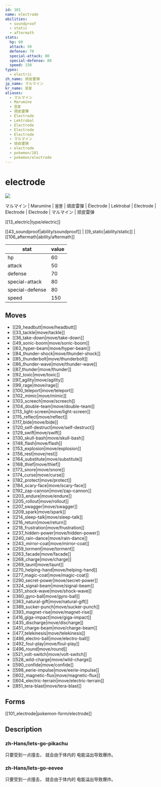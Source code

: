 ```yaml
---
id: 101
name: electrode
abilities:
  - soundproof
  - static
  - aftermath
stats:
  hp: 60
  attack: 50
  defense: 70
  special-attack: 80
  special-defense: 80
  speed: 150
types:
  - electric
zh_name: 顽皮雷弹
jp_name: マルマイン
kr_name: 붐볼
aliases:
  - マルマイン
  - Marumine
  - 붐볼
  - 頑皮雷彈
  - Électrode
  - Lektrobal
  - Electrode
  - Electrode
  - Electrode
  - マルマイン
  - 顽皮雷弹
  - electrode
  - pokemon/101
  - pokemon/electrode
---
```

# electrode

![](https://raw.githubusercontent.com/PokeAPI/sprites/master/sprites/pokemon/101.png)

マルマイン | Marumine | 붐볼 | 頑皮雷彈 | Électrode | Lektrobal | Electrode | Electrode | Electrode | マルマイン | 顽皮雷弹

[[13_electric|type/electric]]

[[43_soundproof|ability/soundproof]] | [[9_static|ability/static]] | [[106_aftermath|ability/aftermath]]

|stat|value|
|---|---|
|hp|60|
|attack|50|
|defense|70|
|special-attack|80|
|special-defense|80|
|speed|150|


## Moves

- [[29_headbutt|move/headbutt]]
- [[33_tackle|move/tackle]]
- [[36_take-down|move/take-down]]
- [[49_sonic-boom|move/sonic-boom]]
- [[63_hyper-beam|move/hyper-beam]]
- [[84_thunder-shock|move/thunder-shock]]
- [[85_thunderbolt|move/thunderbolt]]
- [[86_thunder-wave|move/thunder-wave]]
- [[87_thunder|move/thunder]]
- [[92_toxic|move/toxic]]
- [[97_agility|move/agility]]
- [[99_rage|move/rage]]
- [[100_teleport|move/teleport]]
- [[102_mimic|move/mimic]]
- [[103_screech|move/screech]]
- [[104_double-team|move/double-team]]
- [[113_light-screen|move/light-screen]]
- [[115_reflect|move/reflect]]
- [[117_bide|move/bide]]
- [[120_self-destruct|move/self-destruct]]
- [[129_swift|move/swift]]
- [[130_skull-bash|move/skull-bash]]
- [[148_flash|move/flash]]
- [[153_explosion|move/explosion]]
- [[156_rest|move/rest]]
- [[164_substitute|move/substitute]]
- [[168_thief|move/thief]]
- [[173_snore|move/snore]]
- [[174_curse|move/curse]]
- [[182_protect|move/protect]]
- [[184_scary-face|move/scary-face]]
- [[192_zap-cannon|move/zap-cannon]]
- [[203_endure|move/endure]]
- [[205_rollout|move/rollout]]
- [[207_swagger|move/swagger]]
- [[209_spark|move/spark]]
- [[214_sleep-talk|move/sleep-talk]]
- [[216_return|move/return]]
- [[218_frustration|move/frustration]]
- [[237_hidden-power|move/hidden-power]]
- [[240_rain-dance|move/rain-dance]]
- [[243_mirror-coat|move/mirror-coat]]
- [[259_torment|move/torment]]
- [[263_facade|move/facade]]
- [[268_charge|move/charge]]
- [[269_taunt|move/taunt]]
- [[270_helping-hand|move/helping-hand]]
- [[277_magic-coat|move/magic-coat]]
- [[290_secret-power|move/secret-power]]
- [[324_signal-beam|move/signal-beam]]
- [[351_shock-wave|move/shock-wave]]
- [[360_gyro-ball|move/gyro-ball]]
- [[363_natural-gift|move/natural-gift]]
- [[389_sucker-punch|move/sucker-punch]]
- [[393_magnet-rise|move/magnet-rise]]
- [[416_giga-impact|move/giga-impact]]
- [[435_discharge|move/discharge]]
- [[451_charge-beam|move/charge-beam]]
- [[477_telekinesis|move/telekinesis]]
- [[486_electro-ball|move/electro-ball]]
- [[492_foul-play|move/foul-play]]
- [[496_round|move/round]]
- [[521_volt-switch|move/volt-switch]]
- [[528_wild-charge|move/wild-charge]]
- [[590_confide|move/confide]]
- [[598_eerie-impulse|move/eerie-impulse]]
- [[602_magnetic-flux|move/magnetic-flux]]
- [[604_electric-terrain|move/electric-terrain]]
- [[851_tera-blast|move/tera-blast]]

## Forms



[[101_electrode|pokemon-form/electrode]]

## Description

### zh-Hans/lets-go-pikachu

只要受到一点撞击，
就会由于体内的
电能溢出导致爆炸。

### zh-Hans/lets-go-eevee

只要受到一点撞击，
就会由于体内的
电能溢出导致爆炸。

